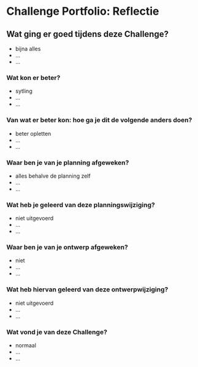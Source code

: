 # Challenge Portfolio: Reflectie

## Wat ging er goed tijdens deze Challenge?

- bijna alles
- ...
- ...

### Wat kon er beter?

- sytling
- ...
- ...

### Van wat er beter kon: hoe ga je dit de volgende anders doen?

- beter opletten
- ...
- ...

### Waar ben je van je planning afgeweken?

- alles behalve de planning zelf
- ...
- ...

### Wat heb je geleerd van deze planningswijziging?

- niet uitgevoerd
- ...
- ...

### Waar ben je van je ontwerp afgeweken?

- niet
- ...
- ...

### Wat heb hiervan geleerd van deze ontwerpwijziging?

- niet uitgevoerd
- ...
- ...

### Wat vond je van deze Challenge?

- normaal 
- ...
- ...
